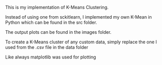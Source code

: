 This is my implementation of K-Means Clustering.



Instead of using one from sckitlearn, I implemented my own K-Mean in Python which can be found in the src folder.



The output plots can be found in the images folder.



To create a K-Means cluster of any custom data, simply replace the one I used from the .csv file in the data folder



Like always matplotlib was used for plotting

